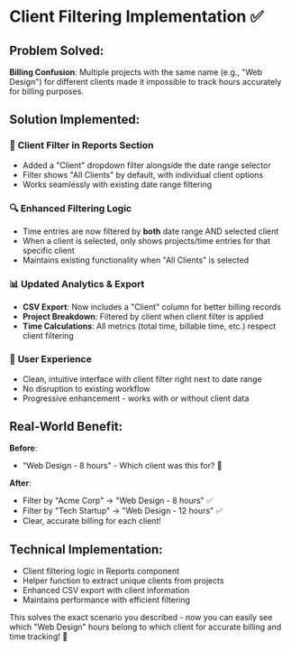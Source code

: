 # Client Filtering Implementation ✅

## Problem Solved:

**Billing Confusion**: Multiple projects with the same name (e.g., "Web Design") for different clients made it impossible to track hours accurately for billing purposes.

## Solution Implemented:

### 🎯 **Client Filter in Reports Section**

- Added a "Client" dropdown filter alongside the date range selector
- Filter shows "All Clients" by default, with individual client options
- Works seamlessly with existing date range filtering

### 🔍 **Enhanced Filtering Logic**

- Time entries are now filtered by **both** date range AND selected client
- When a client is selected, only shows projects/time entries for that specific client
- Maintains existing functionality when "All Clients" is selected

### 📊 **Updated Analytics & Export**

- **CSV Export**: Now includes a "Client" column for better billing records
- **Project Breakdown**: Filtered by client when client filter is applied
- **Time Calculations**: All metrics (total time, billable time, etc.) respect client filtering

### 🎨 **User Experience**

- Clean, intuitive interface with client filter right next to date range
- No disruption to existing workflow
- Progressive enhancement - works with or without client data

## Real-World Benefit:

**Before**:

- "Web Design - 8 hours" - Which client was this for? 🤔

**After**:

- Filter by "Acme Corp" → "Web Design - 8 hours" ✅
- Filter by "Tech Startup" → "Web Design - 12 hours" ✅
- Clear, accurate billing for each client!

## Technical Implementation:

- Client filtering logic in Reports component
- Helper function to extract unique clients from projects
- Enhanced CSV export with client information
- Maintains performance with efficient filtering

This solves the exact scenario you described - now you can easily see which "Web Design" hours belong to which client for accurate billing and time tracking! 🎉

